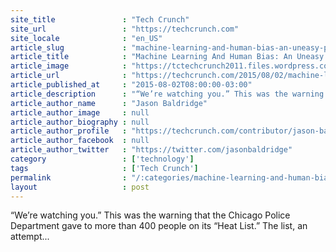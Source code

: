 ```yaml
---
site_title               : "Tech Crunch"
site_url                 : "https://techcrunch.com"
site_locale              : "en_US"
article_slug             : "machine-learning-and-human-bias-an-uneasy-pair"
article_title            : "Machine Learning And Human Bias: An Uneasy Pair"
article_image            : "https://tctechcrunch2011.files.wordpress.com/2015/08/shutterstock_113744989.jpg?w=764&h=400&crop=1"
article_url              : "https://techcrunch.com/2015/08/02/machine-learning-and-human-bias-an-uneasy-pair/"
article_published_at     : "2015-08-02T08:00:00-03:00"
article_description      : "“We’re watching you.” This was the warning that the Chicago Police Department gave to more than 400 people on its “Heat List.” The list, an attempt..."
article_author_name      : "Jason Baldridge"
article_author_image     : null
article_author_biography : null
article_author_profile   : "https://techcrunch.com/contributor/jason-baldridge/"
article_author_facebook  : null
article_author_twitter   : "https://twitter.com/jasonbaldridge"
category                 : ['technology']
tags                     : ['Tech Crunch']
permalink                : "/:categories/machine-learning-and-human-bias-an-uneasy-pair/"
layout                   : post
---
```


“We’re watching you.” This was the warning that the Chicago Police Department gave to more than 400 people on its “Heat List.” The list, an attempt...
